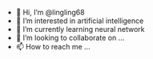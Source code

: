 - 👋 Hi, I’m @lingling68
- 👀 I’m interested in artificial intelligence
- 🌱 I’m currently learning neural network
- 💞️ I’m looking to collaborate on ...
- 📫 How to reach me ...

<!---
lingling68/lingling68 is a ✨ special ✨ repository because its `README.md` (this file) appears on your GitHub profile.
You can click the Preview link to take a look at your changes.
--->
